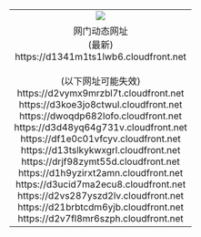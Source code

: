 ﻿<table>
  <tr></tr>
  <tr><td colspan=2 align=center><img src="https://d1341m1ts1lwb6.cloudfront.net/Up/oGate.jpg" /></td></tr>
  <tr><td colspan=2 align=center>网门动态网址<br/>(最新)
<br>https://d1341m1ts1lwb6.cloudfront.net
<br/><br/>(以下网址可能失效)
<br>https://d2vymx9mrzbl7t.cloudfront.net
<br>https://d3koe3jo8ctwul.cloudfront.net
<br>https://dwoqdp682lofo.cloudfront.net
<br>https://d3d48yq64g731v.cloudfront.net
<br>https://df1e0c01vfcyv.cloudfront.net
<br>https://d13tslkykwxgrl.cloudfront.net
<br>https://drjf98zymt55d.cloudfront.net
<br>https://d1h9yzirxt2amn.cloudfront.net
<br>https://d3ucid7ma2ecu8.cloudfront.net
<br>https://d2vs287yszd2lv.cloudfront.net
<br>https://d21brbtcdm6yjb.cloudfront.net
<br>https://d2v7fl8mr6szph.cloudfront.net
    </td>
  </tr>
</table>
